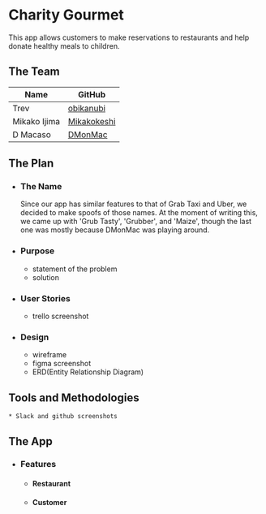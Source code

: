 # Charity Gourmet

This app allows customers to make reservations to restaurants and help donate healthy meals to children.

## The Team

| Name | GitHub |
| --- | --- |
| Trev | [obikanubi](https://github.com/obikanubi) |
| Mikako Ijima | [Mikakokeshi](https://github.com/Mikakokeshi) |
| D Macaso | [DMonMac](https://github.com/DMonMac) |

## The Plan
- ### The Name
  Since our app has similar features to that of Grab Taxi and Uber, we decided to make spoofs of those names. At the moment of writing this, we came up with 'Grub Tasty', 'Grubber', and 'Maize', though the last one was mostly because DMonMac was playing around.

- ### Purpose
    * statement of the problem
    * solution
- ### User Stories
    * trello screenshot
- ### Design
    * wireframe
    * figma screenshot
    * ERD(Entity Relationship Diagram)

## Tools and Methodologies
    * Slack and github screenshots


## The App
- ### Features
    - #### Restaurant
    - #### Customer
